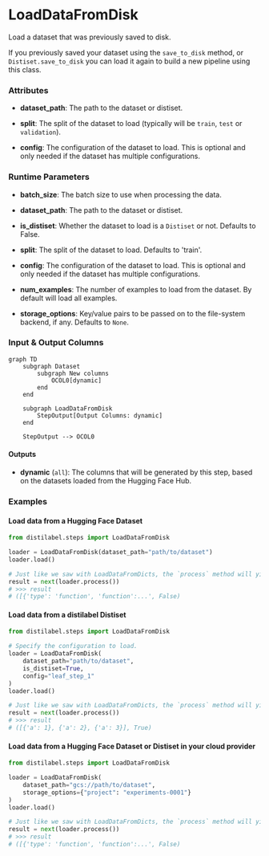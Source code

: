 # LoadDataFromDisk


Load a dataset that was previously saved to disk.



If you previously saved your dataset using the `save_to_disk` method, or
    `Distiset.save_to_disk` you can load it again to build a new pipeline using this class.





### Attributes

- **dataset_path**: The path to the dataset or distiset.

- **split**: The split of the dataset to load (typically will be `train`, `test` or `validation`).

- **config**: The configuration of the dataset to load. This is optional and only needed  if the dataset has multiple configurations.




### Runtime Parameters

- **batch_size**: The batch size to use when processing the data.

- **dataset_path**: The path to the dataset or distiset.

- **is_distiset**: Whether the dataset to load is a `Distiset` or not. Defaults to False.

- **split**: The split of the dataset to load. Defaults to 'train'.

- **config**: The configuration of the dataset to load. This is optional and only  needed if the dataset has multiple configurations.

- **num_examples**: The number of examples to load from the dataset.  By default will load all examples.

- **storage_options**: Key/value pairs to be passed on to the file-system backend, if any.  Defaults to `None`.



### Input & Output Columns

``` mermaid
graph TD
	subgraph Dataset
		subgraph New columns
			OCOL0[dynamic]
		end
	end

	subgraph LoadDataFromDisk
		StepOutput[Output Columns: dynamic]
	end

	StepOutput --> OCOL0

```




#### Outputs


- **dynamic** (`all`): The columns that will be generated by this step, based on the  datasets loaded from the Hugging Face Hub.





### Examples


#### Load data from a Hugging Face Dataset
```python
from distilabel.steps import LoadDataFromDisk

loader = LoadDataFromDisk(dataset_path="path/to/dataset")
loader.load()

# Just like we saw with LoadDataFromDicts, the `process` method will yield batches.
result = next(loader.process())
# >>> result
# ([{'type': 'function', 'function':...', False)
```

#### Load data from a distilabel Distiset
```python
from distilabel.steps import LoadDataFromDisk

# Specify the configuration to load.
loader = LoadDataFromDisk(
    dataset_path="path/to/dataset",
    is_distiset=True,
    config="leaf_step_1"
)
loader.load()

# Just like we saw with LoadDataFromDicts, the `process` method will yield batches.
result = next(loader.process())
# >>> result
# ([{'a': 1}, {'a': 2}, {'a': 3}], True)
```

#### Load data from a Hugging Face Dataset or Distiset in your cloud provider
```python
from distilabel.steps import LoadDataFromDisk

loader = LoadDataFromDisk(
    dataset_path="gcs://path/to/dataset",
    storage_options={"project": "experiments-0001"}
)
loader.load()

# Just like we saw with LoadDataFromDicts, the `process` method will yield batches.
result = next(loader.process())
# >>> result
# ([{'type': 'function', 'function':...', False)
```




